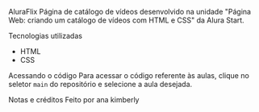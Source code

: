  AluraFlix
Página de catálogo de vídeos desenvolvido na unidade "Página Web: criando um catálogo de vídeos com HTML e CSS" da Alura Start.

 Tecnologias utilizadas
- HTML
- CSS

Acessando o código
Para acessar o código referente às aulas, clique no seletor `main` do repositório e selecione a aula desejada.

 Notas e créditos
Feito por ana kimberly
